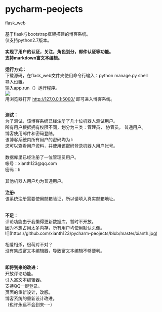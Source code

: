 # pycharm-peojects
flask_web
<br>
<br>
基于flask与bootstrap框架搭建的博客系统。<br>
仅支持python2.7版本。<br>
<br>
<b>实现了用户的认证，关注，角色划分，邮件认证等功能。<br>
支持markdown富文本编辑。</b><br>
<br>
<b>运行方式：</b><br>
下载源码，在flask_web文件夹使用命令行输入：python manage.py shell<br>
导入设置。<br>
输入app.run（）运行程序。<br>
![](https://github.com/xianth123/pycharm-peojects/blob/master/jietu.png)<br>
用浏览器打开 http://127.0.0.1:5000/  即可进入博客系统。<br>

<br>
<b>测试：</b><br>
为了测试，该博客系统已经注册了几十位机器人测试用户。<br>
所有用户根据拥有权限不同，划分为三类：管理员， 协管员， 普通用户。<br>
博客使用邮件和密码登陆。<br>
该博客系统内所有用户的密码均为        li<br>
您可以查看用户资料，并使用该密码登录机器人用户帐号。<br>
<br>
数据库里已经注册了一位管理员用户。<br>
帐号：xianth123@qq.com<br>
密码：li<br>
<br>
其他机器人用户均为普通用户。<br>
<br>
<b>注册:</b><br>
该系统注册需要使用邮箱验证，所以请填入真实邮箱地址。<br>
<br>
<br>
<b>不足：</b><br>
评论功能由于我懒得更新数据库，暂时不开放。<br>
因为不想占用太多内存，所有用户均使用默认头像。<br>
![](https://github.com/xianth123/pycharm-peojects/blob/master/xianth.jpg)<br>
<br>
相爱相杀，很萌对不对？<br>
没有集成富文本编辑器，导致富文本编辑不够便利。<br>
<br>
<br>
<b>即将到来的改进：</b><br>
开放评论功能。<br>
引入富文本编辑器。<br>
支持QQ一键登录。<br>
页面的重新设计，改版。<br>
博客系统的重新设计改进。<br>
（也许永远不会到来·····）<br>



